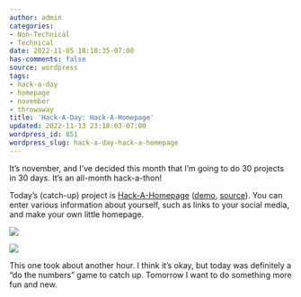 ```yaml
---
author: admin
categories:
- Non-Technical
- Technical
date: 2022-11-05 18:10:35-07:00
has-comments: false
source: wordpress
tags:
- hack-a-day
- homepage
- november
- throwaway
title: 'Hack-A-Day: Hack-A-Homepage'
updated: 2022-11-13 23:18:03-07:00
wordpress_id: 851
wordpress_slug: hack-a-day-hack-a-homepage
---
```

It’s november, and I’ve decided this month that I’m going to do 30 projects in 30 days. It’s an all-month hack-a-thon!

Today’s (catch-up) project is [Hack-A-Homepage](https://tilde.za3k.com/hackaday/homepage/v/zachary) ([demo](https://tilde.za3k.com/hackaday/homepage/v/zachary), [source](https://github.com/za3k/day01_homepage)). You can enter various information about yourself, such as links to your social media, and make your own little homepage.

[![](../wp-content/uploads/2022/11/screenshot-5.png)](https://tilde.za3k.com/hackaday/homepage/v/zachary)

[![](../wp-content/uploads/2022/11/screenshot-4.png)](../wp-content/uploads/2022/11/screenshot-4.png)

This one took about another hour. I think it’s okay, but today was definitely a “do the numbers” game to catch up. Tomorrow I want to do something more fun and new.
